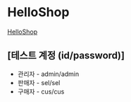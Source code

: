 # HelloShop
[HelloShop](http://ydhshop.shop/)
## [테스트 계정 (id/password)]
- 관리자 - admin/admin
- 판매자 - sel/sel
- 구매자 - cus/cus
